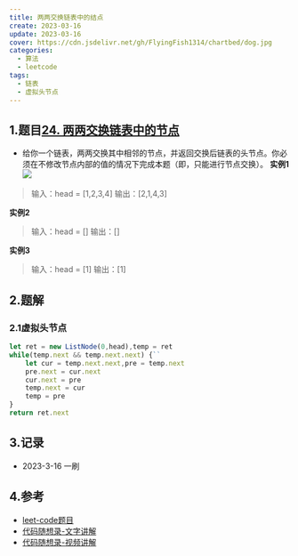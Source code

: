 ```yaml
---
title: 两两交换链表中的结点
create: 2023-03-16
update: 2023-03-16
cover: https://cdn.jsdelivr.net/gh/FlyingFish1314/chartbed/dog.jpg
categories:
  - 算法
  - leetcode
tags:
  - 链表
  - 虚拟头节点
---
```


## 1.题目[24. 两两交换链表中的节点](https://leetcode.cn/problems/swap-nodes-in-pairs/)

+ 给你一个链表，两两交换其中相邻的节点，并返回交换后链表的头节点。你必须在不修改节点内部的值的情况下完成本题（即，只能进行节点交换）。
**实例1**
![](https://assets.leetcode.com/uploads/2020/10/03/swap_ex1.jpg)
>输入：head = [1,2,3,4]
输出：[2,1,4,3]

**实例2**
>输入：head = []
输出：[]

**实例3**
>输入：head = [1]
输出：[1]

## 2.题解

### 2.1虚拟头节点
```JavaScript
let ret = new ListNode(0,head),temp = ret
while(temp.next && temp.next.next) {``
    let cur = temp.next.next,pre = temp.next
    pre.next = cur.next
    cur.next = pre
    temp.next = cur
    temp = pre
}
return ret.next

```

## 3.记录
+ 2023-3-16 一刷

## 4.参考
+ [leet-code题目](https://leetcode.cn/problems/swap-nodes-in-pairs/)
+ [代码随想录-文字讲解](https://programmercarl.com/0024.%E4%B8%A4%E4%B8%A4%E4%BA%A4%E6%8D%A2%E9%93%BE%E8%A1%A8%E4%B8%AD%E7%9A%84%E8%8A%82%E7%82%B9.html#_24-%E4%B8%A4%E4%B8%A4%E4%BA%A4%E6%8D%A2%E9%93%BE%E8%A1%A8%E4%B8%AD%E7%9A%84%E8%8A%82%E7%82%B9)
+ [代码随想录-视频讲解](https://www.bilibili.com/video/BV1YT411g7br/?spm_id_from=pageDriver)
